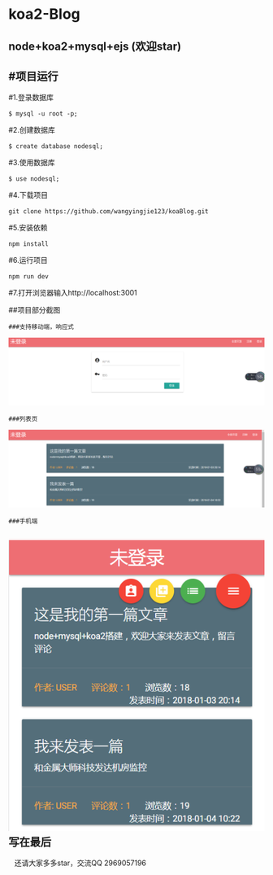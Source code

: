 koa2-Blog
===
node+koa2+mysql+ejs (欢迎star)
----
#项目运行
----
#1.登录数据库
```mysql
$ mysql -u root -p;
```
#2.创建数据库
```mysql
$ create database nodesql;
```
#3.使用数据库
```
$ use nodesql;
```
#4.下载项目
```
git clone https://github.com/wangyingjie123/koaBlog.git
```
#5.安装依赖
```
npm install
```
#6.运行项目
```
npm run dev
```
#7.打开浏览器输入http://localhost:3001

##项目部分截图

    ###支持移动端，响应式
    
![登陆页](https://raw.githubusercontent.com/wangyingjie123/koaBlog/master/public/img/mdImg/md1.png)

    ###列表页
    
![列表页](https://raw.githubusercontent.com/wangyingjie123/koaBlog/master/public/img/mdImg/md2.png)

    ###手机端
    
![手机端登录页](https://github.com/wangyingjie123/koaBlog/blob/master/public/img/mdImg/md3.png)<br>
 写在最后
 ----
    还请大家多多star，交流QQ 2969057196
    


